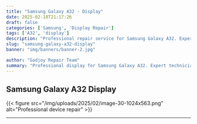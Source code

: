 ```yaml
---
title: "Samsung Galaxy A32 - Display"
date: 2025-02-18T21:17:26
draft: false
categories: ['Samsung', 'Display Repair']
tags: ['A32', 'display']
description: "Professional repair service for Samsung Galaxy A32. Expert diagnosis and quality repairs in Bangalore."
slug: "samsung-galaxy-a32-display"
banner: "img/banners/banner-2.jpg"

author: "Gadjoy Repair Team"
summary: "Professional display for Samsung Galaxy A32. Expert technicians, quality parts, warranty included."
---
```


## Samsung Galaxy A32 Display

{{< figure src="/img/uploads/2025/02/image-30-1024x563.png" alt="Professional device repair" >}}

---
